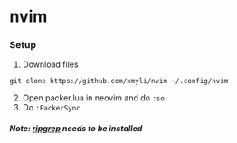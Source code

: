# nvim

### Setup
1. Download files
```
git clone https://github.com/xmyli/nvim ~/.config/nvim
```
2. Open packer.lua in neovim and do `:so`
3. Do `:PackerSync`

##### Note: [ripgrep](https://github.com/BurntSushi/ripgrep) needs to be installed
